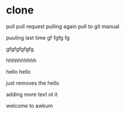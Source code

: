 # clone
pull
pull request
pulling again
pull to git manual


puuling last time
gf
fgfg
fg


gfgfgfgfgfg


hhhhhhhhhh


hello hello


just removes the hello



adding more text ot it



welcome to awkum
